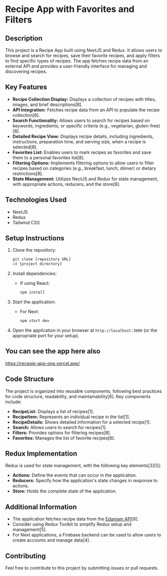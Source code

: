 # Recipe App with Favorites and Filters

## Description

This project is a Recipe App built using NextJS and Redux. It allows users to browse and search for recipes, save their favorite recipes, and apply filters to find specific types of recipes. The app fetches recipe data from an external API and provides a user-friendly interface for managing and discovering recipes.

## Key Features

-   **Recipe Collection Display:** Displays a collection of recipes with titles, images, and brief descriptions[8].
-   **API Integration:** Fetches recipe data from an API to populate the recipe collection[8].
-   **Search Functionality:** Allows users to search for recipes based on keywords, ingredients, or specific criteria (e.g., vegetarian, gluten-free)[8].
-   **Detailed Recipe View:** Displays recipe details, including ingredients, instructions, preparation time, and serving size, when a recipe is selected[8].
-   **Favorites List:** Enables users to mark recipes as favorites and save them to a personal favorites list[8].
-   **Filtering Options:** Implements filtering options to allow users to filter recipes based on categories (e.g., breakfast, lunch, dinner) or dietary restrictions[8].
-   **State Management:** Utilizes NectJS and Redux for state management, with appropriate actions, reducers, and the store[8].

## Technologies Used

-   NextJS 
-   Redux
-   Tailwind CSS


## Setup Instructions

1.  Clone the repository:

    ```bash
    git clone [repository URL]
    cd [project directory]
    ```
2.  Install dependencies:

    -   If using React:

        ```bash
        npm install
        ```
   
3.  Start the application:

    -   For Next:

        ```bash
        npm start dev
        ```
  
   

4.  Open the application in your browser at `http://localhost:3000` (or the appropriate port for your setup).

## You can see the app here also 

https://recepie-app-one.vercel.app/

## Code Structure

The project is organized into reusable components, following best practices for code structure, readability, and maintainability[8]. Key components include:

-   **RecipeList:** Displays a list of recipes[1].
-   **RecipeItem:** Represents an individual recipe in the list[1].
-   **RecipeDetails:** Shows detailed information for a selected recipe[1].
-   **Search:** Allows users to search for recipes[1].
-   **Filters:** Provides options for filtering recipes[8].
-   **Favorites:** Manages the list of favorite recipes[6].

## Redux Implementation

Redux is used for state management, with the following key elements[3][5]:

-   **Actions:** Define the events that can occur in the application.
-   **Reducers:** Specify how the application's state changes in response to actions.
-   **Store:** Holds the complete state of the application.


## Additional Information

-   The application fetches recipe data from the [Edamam API](https://api.edamam.com/search?q=pizza&app_id=a5de3521aapp_key=28f8a20bd893e2740)[8].
-   Consider using Redux Toolkit to simplify Redux setup and management[5].
-   For Next applications, a Firebase backend can be used to allow users to create accounts and manage data[4].

## Contributing

Feel free to contribute to this project by submitting issues or pull requests.

